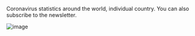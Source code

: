 
Coronavirus statistics around the world, individual country. You can also subscribe to the newsletter.

![image](https://user-images.githubusercontent.com/71581584/139874632-6f4c1c61-ae24-49b1-a0c5-d763f07b1ddd.png)
